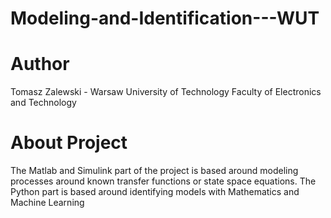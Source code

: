 # Modeling-and-Identification---WUT

# Author

Tomasz Zalewski - Warsaw University of Technology Faculty of Electronics and Technology

# About Project

The Matlab and Simulink part of the project is based around modeling processes around known transfer functions or state space equations. The Python part is based around identifying models with Mathematics and Machine Learning
